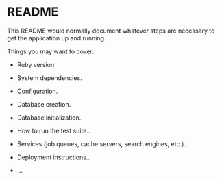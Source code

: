 # README

This README would normally document whatever steps are necessary to get the
application up and running.

Things you may want to cover:

* Ruby version.

* System dependencies.

* Configuration.

* Database creation.

* Database initialization..

* How to run the test suite..

* Services (job queues, cache servers, search engines, etc.)..

* Deployment instructions..

* ...
